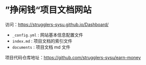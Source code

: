 # ”挣闲钱“项目文档网站

访问：https://strugglers-sysu.github.io/Dashboard/

- `_config.yml` : 网站基本信息配置文件
- `index.md` : 项目文档的索引文件
- `documents` : 项目文档 md 文件
  
项目代码仓库地址：https://github.com/strugglers-sysu/earn-money

